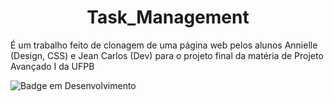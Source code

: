 <h1 align="center"> Task_Management </h1>

<!---
Lembrar de colocar a imagem se der tempo
[descrição da imagem](url da imagem gerado pelo serviço de hospedagem ou GitHub)
--->

É um trabalho feito de clonagem de uma página web pelos alunos Annielle (Design, CSS) e Jean Carlos (Dev) para o projeto final da matéria de Projeto Avançado I da UFPB


![Badge em Desenvolvimento](http://img.shields.io/static/v1?label=STATUS&message=EM%20DESENVOLVIMENTO&color=GREEN&style=for-the-badge)

<!---
Para melhorar o read me ... 
https://www.alura.com.br/artigos/escrever-bom-readme?gclid=CjwKCAjwv-GUBhAzEiwASUMm4nr6qinCPF9TcUVc-fBeIEPhuambYiY8bB83rFyDNLHJ5fUSNvZGbxoCyg0QAvD_BwE
https://blog.rocketseat.com.br/como-fazer-um-bom-readme/

--->
